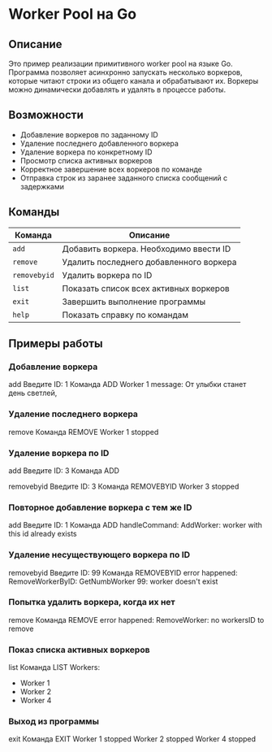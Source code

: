# Worker Pool на Go

## Описание

Это пример реализации примитивного worker pool на языке Go.
Программа позволяет асинхронно запускать несколько воркеров,
которые читают строки из общего канала и обрабатывают их.
Воркеры можно динамически добавлять и удалять в процессе работы.

## Возможности

- Добавление воркеров по заданному ID
- Удаление последнего добавленного воркера
- Удаление воркера по конкретному ID
- Просмотр списка активных воркеров
- Корректное завершение всех воркеров по команде
- Отправка строк из заранее заданного списка сообщений с задержками

## Команды

| Команда       | Описание                                      |
|---------------|-----------------------------------------------|
| `add`         | Добавить воркера. Необходимо ввести ID        |
| `remove`      | Удалить последнего добавленного воркера       |
| `removebyid`  | Удалить воркера по ID                         |
| `list`        | Показать список всех активных воркеров        |
| `exit`        | Завершить выполнение программы                |
| `help`        | Показать справку по командам                  |


## Примеры работы

### Добавление воркера
add
Введите ID: 1
Команда ADD
Worker 1
message: От улыбки станет день светлей,

### Удаление последнего воркера
remove
Команда REMOVE
Worker 1 stopped

### Удаление воркера по ID
add
Введите ID: 3
Команда ADD

removebyid
Введите ID: 3
Команда REMOVEBYID
Worker 3 stopped

### Повторное добавление воркера с тем же ID
add
Введите ID: 1
Команда ADD
handleCommand: AddWorker: worker with this id already exists

### Удаление несуществующего воркера по ID
removebyid
Введите ID: 99
Команда REMOVEBYID
error happened: RemoveWorkerByID: GetNumbWorker 99: worker doesn't exist

### Попытка удалить воркера, когда их нет
remove
Команда REMOVE
error happened: RemoveWorker: no workersID to remove

### Показ списка активных воркеров
list
Команда LIST
Workers:
- Worker 1
- Worker 2
- Worker 4

### Выход из программы
exit
Команда EXIT
Worker 1 stopped
Worker 2 stopped
Worker 4 stopped